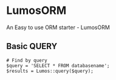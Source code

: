 # LumosORM #

An Easy to use ORM starter - LumosORM

## Basic QUERY ##
	
	# Find by query
	$query = 'SELECT * FROM databasename';
	$results = Lumos::query($query);

#